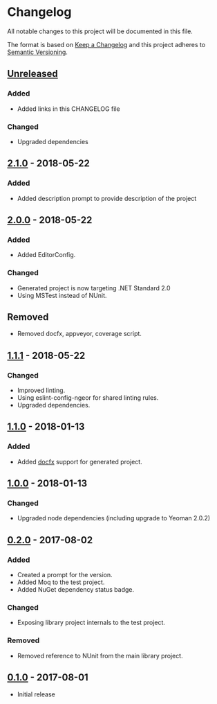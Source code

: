# Changelog
All notable changes to this project will be documented in this file.

The format is based on [Keep a Changelog](http://keepachangelog.com/en/1.0.0/)
and this project adheres to [Semantic Versioning](http://semver.org/spec/v2.0.0.html).

## [Unreleased]

### Added
- Added links in this CHANGELOG file

### Changed
- Upgraded dependencies

## [2.1.0] - 2018-05-22

### Added
- Added description prompt to provide description of the project

## [2.0.0] - 2018-05-22

### Added
- Added EditorConfig.

### Changed
- Generated project is now targeting .NET Standard 2.0
- Using MSTest instead of NUnit.

## Removed
- Removed docfx, appveyor, coverage script.

## [1.1.1] - 2018-05-22

### Changed
- Improved linting.
- Using eslint-config-ngeor for shared linting rules.
- Upgraded dependencies.

## [1.1.0] - 2018-01-13

### Added
- Added [docfx](https://dotnet.github.io/docfx/index.html) support for generated project.

## [1.0.0] - 2018-01-13

### Changed
- Upgraded node dependencies (including upgrade to Yeoman 2.0.2)

## [0.2.0] - 2017-08-02

### Added
- Created a prompt for the version.
- Added Moq to the test project.
- Added NuGet dependency status badge.

### Changed
- Exposing library project internals to the test project.

### Removed
- Removed reference to NUnit from the main library project.

## [0.1.0] - 2017-08-01

- Initial release


[Unreleased]: https://github.com/ngeor/generator-csharp-nuget-lib/compare/v2.1.0...HEAD
[2.1.0]: https://github.com/ngeor/generator-csharp-nuget-lib/compare/v2.0.0...v2.1.0
[2.0.0]: https://github.com/ngeor/generator-csharp-nuget-lib/compare/v1.1.1...v2.0.0
[1.1.1]: https://github.com/ngeor/generator-csharp-nuget-lib/compare/v1.1.0...v1.1.1
[1.1.0]: https://github.com/ngeor/generator-csharp-nuget-lib/compare/v1.0.0...v1.1.0
[1.0.0]: https://github.com/ngeor/generator-csharp-nuget-lib/compare/v0.2.0...v1.0.0
[0.2.0]: https://github.com/ngeor/generator-csharp-nuget-lib/compare/v0.1.0...v0.2.0
[0.1.0]: https://github.com/ngeor/generator-csharp-nuget-lib/tree/v0.1.0
